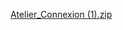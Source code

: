 [Atelier_Connexion (1).zip](https://github.com/user-attachments/files/17615951/Atelier_Connexion.1.zip)
